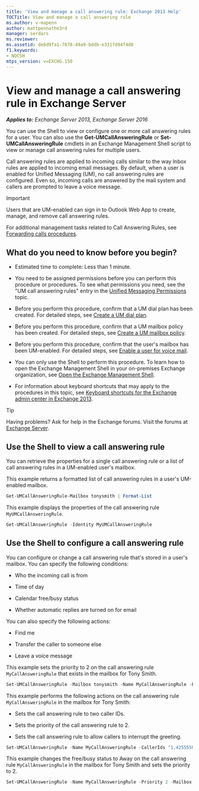 ```yaml
---
title: 'View and manage a call answering rule: Exchange 2013 Help'
TOCTitle: View and manage a call answering rule
ms.author: v-mapenn
author: mattpennathe3rd
manager: serdars
ms.reviewer:
ms.assetid: de6d9fa1-7878-49a9-bddb-e3317d94f4d8
f1.keywords:
- NOCSH
mtps_version: v=EXCHG.150
---
```


# View and manage a call answering rule in Exchange Server

_**Applies to:** Exchange Server 2013, Exchange Server 2016_

You can use the Shell to view or configure one or more call answering rules for a user. You can also use the **Get-UMCallAnsweringRule** or **Set-UMCallAnsweringRule** cmdlets in an Exchange Management Shell script to view or manage call answering rules for multiple users.

Call answering rules are applied to incoming calls similar to the way Inbox rules are applied to incoming email messages. By default, when a user is enabled for Unified Messaging (UM), no call answering rules are configured. Even so, incoming calls are answered by the mail system and callers are prompted to leave a voice message.

> [!IMPORTANT]
> Users that are UM-enabled can sign in to Outlook Web App to create, manage, and remove call answering rules.

For additional management tasks related to Call Answering Rules, see [Forwarding calls procedures](forwarding-calls-procedures-exchange-2013-help.md).

## What do you need to know before you begin?

- Estimated time to complete: Less than 1 minute.

- You need to be assigned permissions before you can perform this procedure or procedures. To see what permissions you need, see the "UM call answering rules" entry in the [Unified Messaging Permissions](https://technet.microsoft.com/library/d326c3bc-8f33-434a-bf02-a83cc26a5498.aspx) topic.

- Before you perform this procedure, confirm that a UM dial plan has been created. For detailed steps, see [Create a UM dial plan](create-um-dial-plan-exchange-2013-help.md).

- Before you perform this procedure, confirm that a UM mailbox policy has been created. For detailed steps, see [Create a UM mailbox policy](create-um-mailbox-policy-exchange-2013-help.md).

- Before you perform this procedure, confirm that the user's mailbox has been UM-enabled. For detailed steps, see [Enable a user for voice mail](enable-a-user-for-voice-mail-exchange-2013-help.md).

- You can only use the Shell to perform this procedure. To learn how to open the Exchange Management Shell in your on-premises Exchange organization, see [Open the Exchange Management Shell](https://docs.microsoft.com/powershell/exchange/exchange-server/open-the-exchange-management-shell).

- For information about keyboard shortcuts that may apply to the procedures in this topic, see [Keyboard shortcuts for the Exchange admin center in Exchange 2013](keyboard-shortcuts-in-the-exchange-admin-center-2013-help.md).

> [!TIP]
> Having problems? Ask for help in the Exchange forums. Visit the forums at [Exchange Server](https://go.microsoft.com/fwlink/p/?linkId=60612).

## Use the Shell to view a call answering rule

You can retrieve the properties for a single call answering rule or a list of call answering rules in a UM-enabled user's mailbox.

This example returns a formatted list of call answering rules in a user's UM-enabled mailbox.

```powershell
Get-UMCallAnsweringRule-Mailbox tonysmith | Format-List
```

This example displays the properties of the call answering rule `MyUMCallAnsweringRule`.

```powershell
Get-UMCallAnsweringRule -Identity MyUMCallAnsweringRule
```

## Use the Shell to configure a call answering rule

You can configure or change a call answering rule that's stored in a user's mailbox. You can specify the following conditions:

- Who the incoming call is from

- Time of day

- Calendar free/busy status

- Whether automatic replies are turned on for email

You can also specify the following actions:

- Find me

- Transfer the caller to someone else

- Leave a voice message

This example sets the priority to 2 on the call answering rule `MyCallAnsweringRule` that exists in the mailbox for Tony Smith.

```powershell
Set-UMCallAnsweringRule -Mailbox tonysmith -Name MyCallAnsweringRule -Priority 2
```

This example performs the following actions on the call answering rule `MyCallAnsweringRule` in the mailbox for Tony Smith:

- Sets the call answering rule to two caller IDs.

- Sets the priority of the call answering rule to 2.

- Sets the call answering rule to allow callers to interrupt the greeting.

```powershell
Set-UMCallAnsweringRule -Name MyCallAnsweringRule -CallerIds "1,4255550100,,","1,4255550123,," -Priority 2 -CallersCanInterruptGreeting $true -Mailbox tonysmith
```

This example changes the free/busy status to Away on the call answering rule `MyCallAnsweringRule` in the mailbox for Tony Smith and sets the priority to 2.

```powershell
Set-UMCallAnsweringRule -Name MyCallAnsweringRule -Priority 2 -Mailbox tonysmith@contoso.com -ScheduleStatus 0x8
```
